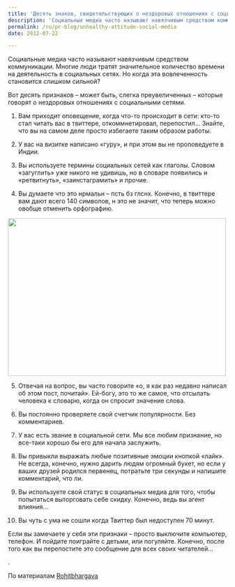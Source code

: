 ```yaml
---
title: 'Десять знаков, свидетельствующих о нездоровых отношениях с социальными сетями'
description: 'Социальные медиа часто называют навязчивым средством коммуникации. Многие люди тратят значительное количество времени на деятельность в социальных сетях. Но когда эта вовлеченность становится слишком сильной?'
permalink: /ru/pr-blog/unhealthy-attitude-social-media
date: 2012-07-22

---
```


Социальные медиа часто называют навязчивым средством коммуникации. Многие люди тратят значительное количество времени на деятельность в социальных сетях. Но когда эта вовлеченность становится слишком сильной?

Вот десять признаков – может быть, слегка преувеличенных – которые говорят о нездоровых отношениях с социальными сетями.

1. Вам приходит оповещение, когда что-то происходит в сети: кто-то стал читать вас в твиттере, откоммнетировал, перепостил…  Знайте, что вы на самом деле просто избегаете таким образом работы.

2. У вас на визитке написано «гуру», и при этом вы не проповедуете  в Индии.

3. Вы используете термины социальных сетей как глаголы. Словом «загуглить» уже никого не удивишь, но в словаре появились и «ретвитнуть», «заинстаграмить» и прочие.

4. Вы думаете что это нрмальн – псть бз глснх. Конечно, в твиттере вам дают всего 140 символов, н это не значит, что теперь можно овобще отменить орфографию.

<img src="{{ site.assets }}/upload/3363872519_c27ff5b9aa.jpg" alt="" class="post__img" width="500" height="361">

5. Отвечая на вопрос, вы часто говорите «о, я как раз недавно написал об этом пост, почитай». Ей-богу, это то же самое, что отсылать человека к словарю, когда он спросит значение слова.

6. Вы постоянно проверяете свой счетчик популярности. Без комментариев.

7. У вас есть звание в социальной сети. Мы все любим признание, но все-таки хорошо бы его для начала заслужить.

8. Вы привыкли выражать любые позитивные эмоции кнопкой «лайк». Не всегда, конечно, нужно дарить людям огромный букет, но если у ваших друзей родился первенец, потратьте три секунды и напишите комментарий, что ли.

9. Вы используете свой статус в социальных медиа для того, чтобы попытаться выторговать себе скидку. Конечно, ведь вы агент влияния…

10. Вы чуть с ума не сошли когда Твиттер был недоступен 70 минут.

Если вы замечаете у себя эти признаки – просто выключите компьютер, телефон. И пойдите поиграйте с детьми, или погуляйте. Конечно, после того как вы перепостите это сообщение для всех своих читателей…

.

По материалам <a href="http://www.rohitbhargava.com/2012/06/7-signs-you-may-have-an-unhealthy-relationship-with-social-media.html">Rohitbhargava</a>


